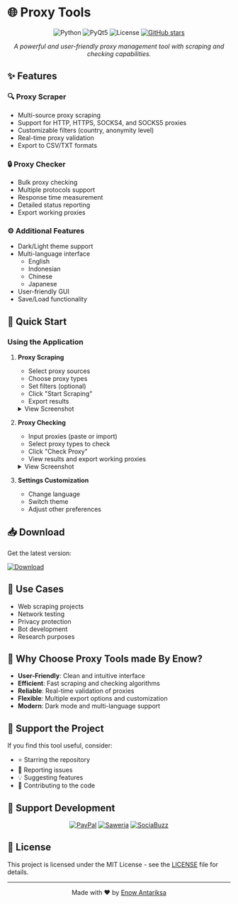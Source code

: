 # 🌐 Proxy Tools

<div align="center">
  
  ![Python](https://img.shields.io/badge/Python-3.7+-blue.svg)
  ![PyQt5](https://img.shields.io/badge/PyQt5-5.15+-green.svg)
  ![License](https://img.shields.io/badge/license-MIT-blue.svg)
  [![GitHub stars](https://img.shields.io/github/stars/yourusername/proxy-tools.svg)](https://github.com/yourusername/proxy-tools/stargazers)
  
  *A powerful and user-friendly proxy management tool with scraping and checking capabilities.*
</div>

## ✨ Features

### 🔍 Proxy Scraper
- Multi-source proxy scraping
- Support for HTTP, HTTPS, SOCKS4, and SOCKS5 proxies
- Customizable filters (country, anonymity level)
- Real-time proxy validation
- Export to CSV/TXT formats

### 🔒 Proxy Checker
- Bulk proxy checking
- Multiple protocols support
- Response time measurement
- Detailed status reporting
- Export working proxies

### ⚙️ Additional Features
- Dark/Light theme support
- Multi-language interface
  - English
  - Indonesian
  - Chinese
  - Japanese
- User-friendly GUI
- Save/Load functionality

## 🚀 Quick Start

### Using the Application

1. **Proxy Scraping**
   - Select proxy sources
   - Choose proxy types
   - Set filters (optional)
   - Click "Start Scraping"
   - Export results

   <details>
   <summary>View Screenshot</summary>
   <img src="assets/scraper_demo.png" alt="Scraper Demo"/>
   </details>

2. **Proxy Checking**
   - Input proxies (paste or import)
   - Select proxy types to check
   - Click "Check Proxy"
   - View results and export working proxies

   <details>
   <summary>View Screenshot</summary>
   <img src="assets/checker_demo.png" alt="Checker Demo"/>
   </details>

3. **Settings Customization**
   - Change language
   - Switch theme
   - Adjust other preferences

## 📥 Download

Get the latest version:

[![Download](https://img.shields.io/badge/Download-Latest%20Release-blue.svg)](https://github.com/enowdev/GUI-ProxyTools/releases/latest)

## 🎯 Use Cases

- Web scraping projects
- Network testing
- Privacy protection
- Bot development
- Research purposes

## 🌟 Why Choose Proxy Tools made By Enow?

- **User-Friendly**: Clean and intuitive interface
- **Efficient**: Fast scraping and checking algorithms
- **Reliable**: Real-time validation of proxies
- **Flexible**: Multiple export options and customization
- **Modern**: Dark mode and multi-language support

## 🤝 Support the Project

If you find this tool useful, consider:
- ⭐ Starring the repository
- 🐛 Reporting issues
- 💡 Suggesting features
- 🤝 Contributing to the code

## 💖 Support Development

<div align="center">
  
[![PayPal](https://img.shields.io/badge/PayPal-Donate-blue.svg)](https://paypal.me/rckymahardika?country.x=ID&locale.x=en_US)
[![Saweria](https://img.shields.io/badge/Saweria-Support-orange.svg)](https://saweria.co/Enow)
[![SociaBuzz](https://img.shields.io/badge/SociaBuzz-Donate-red.svg)](https://sociabuzz.com/enow14)

</div>

## 📝 License

This project is licensed under the MIT License - see the [LICENSE](LICENSE) file for details.

---

<div align="center">
  Made with ❤️ by <a href="https://github.com/enowdev">Enow Antariksa</a>
</div>
